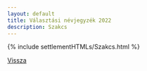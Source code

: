 ```yaml
---
layout: default
title: Választási névjegyzék 2022
description: Szakcs
---
```


{% include settlementHTMLs/Szakcs.html %}

[Vissza](./)